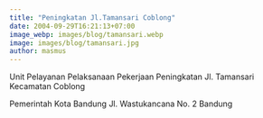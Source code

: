 ```yaml
---
title: "Peningkatan Jl.Tamansari Coblong"
date: 2004-09-29T16:21:13+07:00
image_webp: images/blog/tamansari.webp
image: images/blog/tamansari.jpg
author: masmus
---
```

Unit Pelayanan Pelaksanaan Pekerjaan  Peningkatan Jl. Tamansari Kecamatan Coblong

Pemerintah Kota Bandung Jl. Wastukancana No. 2 Bandung